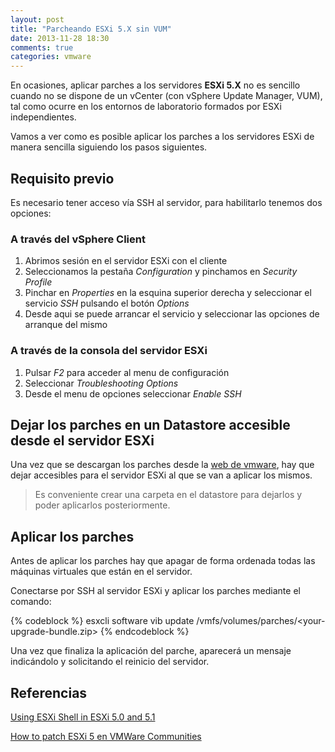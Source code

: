 ```yaml
---
layout: post
title: "Parcheando ESXi 5.X sin VUM"
date: 2013-11-28 18:30
comments: true
categories: vmware
---
```

En ocasiones, aplicar parches a los servidores **ESXi 5.X** no es sencillo cuando no se dispone de un vCenter (con vSphere Update Manager, VUM), tal como ocurre en los entornos de laboratorio formados por ESXi independientes.

Vamos a ver como es posible aplicar los parches a los servidores ESXi de manera sencilla siguiendo los pasos siguientes.

<!-- more -->

## Requisito previo

Es necesario tener acceso vía SSH al servidor, para habilitarlo tenemos dos opciones:

### A través del vSphere Client

1. Abrimos sesión en el servidor ESXi con el cliente
2. Seleccionamos la pestaña *Configuration* y pinchamos en *Security Profile*
3. Pinchar en *Properties* en la esquina superior derecha y seleccionar el servicio *SSH* pulsando el botón *Options*
4. Desde aqui se puede arrancar el servicio y seleccionar las opciones de arranque del mismo

### A través de la consola del servidor ESXi

1. Pulsar *F2* para acceder al menu de configuración
2. Seleccionar *Troubleshooting Options*
3. Desde el menu de opciones seleccionar *Enable SSH*

## Dejar los parches en un Datastore accesible desde el servidor ESXi

Una vez que se descargan los parches desde la [web de vmware](http://www.vmware.com/patch/download), hay que dejar accesibles para el servidor ESXi al que se van a aplicar los mismos.

> Es conveniente crear una carpeta en el datastore para dejarlos y poder aplicarlos posteriormente.

## Aplicar los parches

Antes de aplicar los parches hay que apagar de forma ordenada todas las máquinas virtuales que están en el servidor.

Conectarse por SSH al servidor ESXi y aplicar los parches mediante el comando:

{% codeblock %}
esxcli software vib update /vmfs/volumes/parches/<your-upgrade-bundle.zip>
{% endcodeblock %}

Una vez que finaliza la aplicación del parche, aparecerá un mensaje indicándolo y solicitando el reinicio del servidor.


## Referencias
[Using ESXi Shell in ESXi 5.0 and 5.1](http://kb.vmware.com/selfservice/microsites/search.do?language=en_US&cmd=displayKC&externalId=2004746)

[How to patch ESXi 5 en VMWare Communities](http://communities.vmware.com/thread/328758)